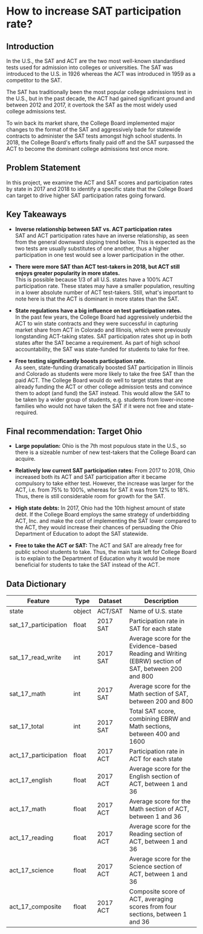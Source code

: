 # How to increase SAT participation rate?

## Introduction

In the U.S., the SAT and ACT are the two most well-known standardised tests used for admission into colleges or universities. The SAT was introduced to the U.S. in 1926 whereas the ACT was introduced in 1959 as a competitor to the SAT.

The SAT has traditionally been the most popular college admissions test in the U.S., but in the past decade, the ACT had gained significant ground and between 2012 and 2017, it overtook the SAT as the most widely used college admissions test.

To win back its market share, the College Board implemented major changes to the format of the SAT and aggressively bade for statewide contracts to administer the SAT tests amongst high school students. In 2018, the College Board's efforts finally paid off and the SAT surpassed the ACT to become the dominant college admissions test once more.


## Problem Statement
In this project, we examine the ACT and SAT scores and participation rates by state in 2017 and 2018 to identify a specific state that the College Board can target to drive higher SAT participation rates going forward.


## Key Takeaways

- **Inverse relationship between SAT vs. ACT participation rates**<BR>
SAT and ACT participation rates have an inverse relationship, as seen from the general downward sloping trend below. This is expected as the two tests are usually substitutes of one another, thus a higher participation in one test would see a lower participation in the other.


- **There were more SAT than ACT test-takers in 2018, but ACT still enjoys greater popularity in more states.** <BR>This is possible because 1/3 of all U.S. states have a 100% ACT participation rate. These states may have a smaller population, resulting in a lower absolute number of ACT test-takers. Still, what's important to note here is that the ACT is dominant in more states than the SAT.


- **State regulations have a big influence on test participation rates.** <BR>In the past few years, the College Board had aggressively underbid the ACT to win state contracts and they were successful in capturing market share from ACT in Colorado and Illinois, which were previously longstanding ACT-taking states. SAT participation rates shot up in both states after the SAT became a requirement. As part of high school accountability, the SAT was state-funded for students to take for free.


- **Free testing significantly boosts participation rate.** <BR>As seen, state-funding dramatically boosted SAT participation in Illinois and Colorado as students were more likely to take the free SAT than the paid ACT. The College Board would do well to target states that are already funding the ACT or other college admission tests and convince them to adopt (and fund) the SAT instead. This would allow the SAT to be taken by a wider group of students, e.g. students from lower-income families who would not have taken the SAT if it were not free and state-required.


## Final recommendation: Target Ohio


- **Large population:** Ohio is the 7th most populous state in the U.S., so there is a sizeable number of new test-takers that the College Board can acquire.


- **Relatively low current SAT participation rates:** From 2017 to 2018, Ohio increased both its ACT and SAT participation after it became compulsory to take either test. However, the increase was larger for the ACT, i.e. from 75% to 100%, whereas for SAT it was from 12% to 18%. Thus, there is still considerable room for growth for the SAT.


- **High state debts:** In 2017, Ohio had the 10th highest amount of state debt. If the College Board employs the same strategy of underbidding ACT, Inc. and make the cost of implementing the SAT lower compared to the ACT, they would increase their chances of persuading the Ohio Department of Education to adopt the SAT statewide.


- **Free to take the ACT or SAT:** The ACT and SAT are already free for public school students to take. Thus, the main task left for College Board is to explain to the Department of Education why it would be more beneficial for students to take the SAT instead of the ACT.


## Data Dictionary

|Feature|Type|Dataset|Description|
|---|---|---|---|
|state|object|ACT/SAT|Name of U.S. state|
|sat_17_participation|float|2017 SAT|Participation rate in SAT for each state|
|sat_17_read_write|int|2017 SAT|Average score for the Evidence-based Reading and Writing (EBRW) section of SAT, between 200 and 800|
|sat_17_math|int|2017 SAT|Average score for the Math section of SAT, between 200 and 800|
|sat_17_total|int|2017 SAT|Total SAT score, combining EBRW and Math sections, between 400 and 1600|
|act_17_participation|float|2017 ACT|Participation rate in ACT for each state|
|act_17_english|float|2017 ACT|Average score for the English section of ACT, between 1 and 36|
|act_17_math|float|2017 ACT|Average score for the Math section of ACT, between 1 and 36|
|act_17_reading|float|2017 ACT|Average score for the Reading section of ACT, between 1 and 36|
|act_17_science|float|2017 ACT|Average score for the Science section of ACT, between 1 and 36|
|act_17_composite|float|2017 ACT|Composite score of ACT, averaging scores from four sections, between 1 and 36|